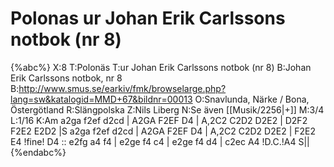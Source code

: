 # Polonas ur Johan Erik Carlssons notbok (nr 8)

{%abc%}
X:8
T:Polonäs
T:ur Johan Erik Carlssons notbok (nr 8)
B:Johan Erik Carlssons notbok, nr 8
B:http://www.smus.se/earkiv/fmk/browselarge.php?lang=sw&katalogid=MMD+67&bildnr=00013
O:Snavlunda, Närke / Bona, Östergötland
R:Slängpolska
Z:Nils Liberg
N:Se även [[Musik/2256|+]]
M:3/4
L:1/16
K:Am
a2ga f2ef d2cd | A2GA F2EF D4 | A,2C2 C2D2 D2E2 | D2F2 F2E2 E2D2 |S
a2ga f2ef d2cd | A2GA F2EF D4 | A,2C2 C2D2 D2E2 | F2E2 E4 !fine! D4 ::
e2fg a4 f4 | e2ge f4 c4 | e2ge f4 d4 | c2ec A4 !D.C.!A4 S||
{%endabc%}
